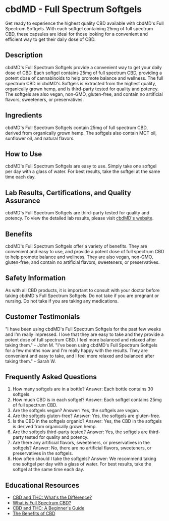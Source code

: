 # cbdMD - Full Spectrum Softgels
Get ready to experience the highest quality CBD available with cbdMD's Full Spectrum Softgels. With each softgel containing 25mg of full spectrum CBD, these capsules are ideal for those looking for a convenient and efficient way to get their daily dose of CBD. 
## Description
cbdMD's Full Spectrum Softgels provide a convenient way to get your daily dose of CBD. Each softgel contains 25mg of full spectrum CBD, providing a potent dose of cannabinoids to help promote balance and wellness. 
The full spectrum CBD in cbdMD's Softgels is extracted from the highest quality, organically grown hemp, and is third-party tested for quality and potency. The softgels are also vegan, non-GMO, gluten-free, and contain no artificial flavors, sweeteners, or preservatives.
## Ingredients
cbdMD's Full Spectrum Softgels contain 25mg of full spectrum CBD, derived from organically grown hemp. The softgels also contain MCT oil, sunflower oil, and natural flavors.
## How to Use
cbdMD's Full Spectrum Softgels are easy to use. Simply take one softgel per day with a glass of water. For best results, take the softgel at the same time each day.
## Lab Results, Certifications, and Quality Assurance
cbdMD's Full Spectrum Softgels are third-party tested for quality and potency. To view the detailed lab results, please visit [cbdMD's website](www.cbdmd.com/lab-results).
## Benefits
cbdMD's Full Spectrum Softgels offer a variety of benefits. They are convenient and easy to use, and provide a potent dose of full spectrum CBD to help promote balance and wellness. They are also vegan, non-GMO, gluten-free, and contain no artificial flavors, sweeteners, or preservatives.
## Safety Information
As with all CBD products, it is important to consult with your doctor before taking cbdMD's Full Spectrum Softgels. Do not take if you are pregnant or nursing. Do not take if you are taking any medications.
## Customer Testimonials
"I have been using cbdMD's Full Spectrum Softgels for the past few weeks and I'm really impressed. I love that they are easy to take and they provide a potent dose of full spectrum CBD. I feel more balanced and relaxed after taking them." - John M.
"I've been using cbdMD's Full Spectrum Softgels for a few months now and I'm really happy with the results. They are convenient and easy to take, and I feel more relaxed and balanced after taking them." - Sarah W.
## Frequently Asked Questions
1. How many softgels are in a bottle?
Answer: Each bottle contains 30 softgels. 
2. How much CBD is in each softgel?
Answer: Each softgel contains 25mg of full spectrum CBD. 
3. Are the softgels vegan?
Answer: Yes, the softgels are vegan. 
4. Are the softgels gluten-free?
Answer: Yes, the softgels are gluten-free. 
5. Is the CBD in the softgels organic?
Answer: Yes, the CBD in the softgels is derived from organically grown hemp. 
6. Are the softgels third-party tested?
Answer: Yes, the softgels are third-party tested for quality and potency. 
7. Are there any artificial flavors, sweeteners, or preservatives in the softgels?
Answer: No, there are no artificial flavors, sweeteners, or preservatives in the softgels. 
8. How often should I take the softgels?
Answer: We recommend taking one softgel per day with a glass of water. For best results, take the softgel at the same time each day. 
## Educational Resources
- [CBD and THC: What's the Difference?](www.cbdmd.com/blog/cbd-vs-thc)
- [What is Full Spectrum CBD?](www.cbdmd.com/blog/full-spectrum-cbd)
- [CBD and THC: A Beginner's Guide](www.cbdmd.com/blog/cbd-thc-beginners-guide)
- [The Benefits of CBD](www.cbdmd.com/blog/benefits-of-cbd)